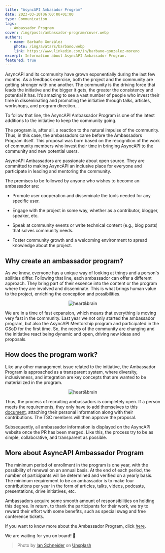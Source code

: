```yaml
---
title: "AsyncAPI Ambasador Program"
date: 2023-03-10T06:00:00+01:00
type: Communication
tags:
  - Ambassador Program
cover: /img/posts/ambassador-program/cover.webp
authors:
  - name: Barbaño González
    photo: /img/avatars/barbano.webp
    link: https://www.linkedin.com/in/barbano-gonzalez-moreno
excerpt: Information about AsyncAPI Ambassador Program.
featured: true
---
```


AsyncAPI and its community have grown exponentially during the last few months. As a feedback exercise, both the project and the community are getting stronger with one another. The community is the driving force that leads the initiative and the bigger it gets, the greater the consistency and potential it has. It’s amazing to see a vast number of people who invest their time in disseminating and promoting the initiative through talks, articles, workshops, and program direction... 

To follow that line, the AsyncAPI Ambassador Program is one of the latest additions to the initiative to keep the community going. 

The program is, after all, a reaction to the natural impulse of the community. Thus, in this case, the ambassadors came before the Ambassadors Program itself. This proposal was born based on the recognition of the work of community members who invest their time in bringing AsyncAPI to the community and new potential users. 

AsyncAPI Ambassadors are passionate about open source. They are committed to making AsyncAPI an inclusive place for everyone and participate in leading and mentoring the community.

The premises to be followed by anyone who wishes to become an ambassador are:

- Promote user cooperation and disseminate the tools needed for any specific user.

- Engage with the project in some way, whether as a contributor, blogger, speaker, etc.

- Speak at community events or write technical content (e.g., blog posts) that solves community needs.

- Foster community growth and a welcoming environment to spread knowledge about the project.

## Why create an ambassador program?

As we know, everyone has a unique way of looking at things and a person's abilities differ. Following that line, each ambassador can offer a different approach. They bring part of their essence into the content or the program where they are involved and disseminate. This is what brings human value to the project, enriching the conception and possibilities.

<p align="center">
  <img src="https://media.giphy.com/media/v1.Y2lkPTc5MGI3NjExOTgzODZhZDM1MWZhMDJiODNkODFhZTI3MWRjZDExZGQyYzBlNzMwYiZjdD1z/NfBApd81ooX87Od5hk/giphy.gif" alt="heart&brain" />
</p>

We are in a time of fast expansion, which means that everything is moving very fast in the community. Last year we not only started the ambassador program, but also the AsyncAPI Mentorship program and participated in the GSoD for the first time. So, the needs of the community are changing and the initiative react being dynamic and open, driving new ideas and proposals.

## How does the program work?

Like any other management issue related to the initiative, the Ambassador Program is approached as a transparent system, where diversity, inclusiveness, and integration are key concepts that are wanted to be materialized in the program.

<p align="center">
  <img src="https://media.giphy.com/media/eEh1lwAYtnmwDWSirZ/giphy.gif" alt="heart&brain" />
</p>

Thus, the process of recruiting ambassadors is completely open. If a person meets the requirements, they only have to add themselves to this [document](https://github.com/asyncapi/community/blob/master/AMBASSADORS_MEMBERS.json), attaching their personal information along with their contributions. The TSC members will then approve the proposal. 

Subsequently, all ambassador information is displayed on the AsyncAPI website once the PR has been merged. Like this, the process try to be as simple, collaborative, and transparent as possible.

## More about AsyncAPI Ambassador Program

The minimum period of enrollment in the program is one year, with the possibility of renewal on an annual basis. At the end of each period, the number of participants will be determined and verified on a yearly basis. The minimum requirement to be an ambassador is to make four contributions per year in the form of articles, talks, videos, podcasts, presentations, drive initiatives, etc.

Ambassadors acquire some smooth amount of responsibilities on holding this degree. In return, to thank the participants for their work, we try to reward their effort with some benefits, such as special swag and free conference tickets.  

If you want to know more about the Ambassador Program, click [here](https://github.com/asyncapi/community/blob/6c066e0eab6c778d1a37d1beebb1418a4bc700f6/AMBASSADOR_ORGANIZATION.md).

We are waiting for you on board! 🚀

> Photo by <a href="https://unsplash.com/es/@goian">Ian Schneider</a> on <a href="https://unsplash.com/es/fotos/TamMbr4okv4">Unsplash</a>
